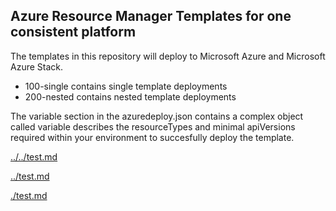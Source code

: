 ## Azure Resource Manager Templates for one consistent platform

The templates in this repository will deploy to Microsoft Azure and Microsoft Azure Stack.
+ 100-single contains single template deployments
+ 200-nested contains nested template deployments

The variable section in the azuredeploy.json contains a complex object called variable describes the resourceTypes and minimal apiVersions required within your environment to succesfully deploy the template.


[../../test.md](../../test.md)

[../test.md](../test.md)

[./test.md](./test.md)
